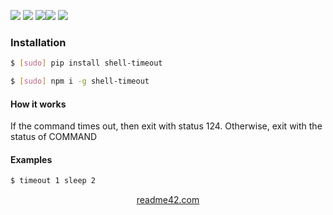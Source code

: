 <!--
https://readme42.com
-->



[![](https://img.shields.io/badge/OS-Unix-blue.svg?longCache=True)]()
[![](https://img.shields.io/pypi/v/shell-timeout.svg?maxAge=3600)](https://pypi.org/project/shell-timeout/)
[![](https://img.shields.io/npm/v/shell-timeout.svg?maxAge=3600)](https://www.npmjs.com/package/shell-timeout)[![](https://img.shields.io/badge/License-Unlicense-blue.svg?longCache=True)](https://unlicense.org/)
[![](https://github.com/andrewp-as-is/shell-timeout/workflows/tests42/badge.svg)](https://github.com/andrewp-as-is/shell-timeout/actions)

### Installation
```bash
$ [sudo] pip install shell-timeout
```

```bash
$ [sudo] npm i -g shell-timeout
```

#### How it works
If the command times out, then exit with status 124. Otherwise, exit with the status of COMMAND

#### Examples
```bash
$ timeout 1 sleep 2
```

<p align="center">
    <a href="https://readme42.com/">readme42.com</a>
</p>
